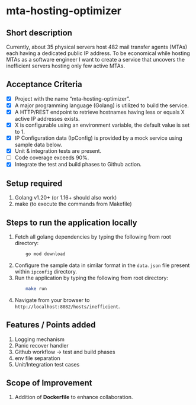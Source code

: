 # mta-hosting-optimizer

## Short description
Currently, about 35 physical servers host 482 mail transfer agents (MTAs) each having a dedicated public IP address. To be economical while hosting MTAs as a software engineer I want to create a service that uncovers the inefficient servers hosting only few active MTAs.

## Acceptance Criteria

- [X] Project with the name “mta-hosting-optimizer”.
- [X] A major programming language (Golang) is utilized to build the service.
- [X] A HTTP/REST endpoint to retrieve hostnames having less or equals X active IP
addresses exists.
- [X] X is configurable using an environment variable, the default value is set to 1.
- [X] IP Configuration data (IpConfig) is provided by a mock service using sample data below.
- [X] Unit & integration tests are present. 
- [ ] Code coverage exceeds 90%.
- [X] Integrate the test and build phases to Github action.

## Setup required
1. Golang v1.20+ (or 1.16+ should also work)
1. make (to execute the commands from Makefile)

## Steps to run the application locally
1. Fetch all golang dependencies by typing the following from root directory:
    ```sh
        go mod download
    ```
1. Configure the sample data in similar format in the `data.json` file present within `ipconfig` directory. 
1. Run the application by typing the following from root directory:
    ```sh
        make run
    ```
1. Navigate from your browser to `http://localhost:8082/hosts/inefficient`.

## Features / Points added
1. Logging mechanism
1. Panic recover handler
1. Github workflow -> test and build phases
1. env file separation
1. Unit/Integration test cases

## Scope of Improvement
1. Addition of **Dockerfile** to enhance collaboration.

